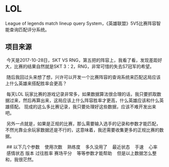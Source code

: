 # LOL

League of legends  match lineup query System，《英雄联盟》5V5比赛阵容智能查询匹配评分系统。

## 项目来源

  今天是2017-10-28日，SKT VS RNG，第五把的阵容上，我看了看，发现差距好大，比赛的结果自然就是SKT 3：2，RNG，非常可惜的失去S7冠军的希望。
  
  随后我回过头来想了想，兴许可以开发一个比赛阵容的查询系统来匹配这局应该上什么英雄来搭配胜率会更高？
  
  每天LOL 玩家比赛的游戏记录非常多，如果数据算法很合理的话，我只要抓取数据过来，然后再算出来，这局应该上什么阵容胜率才更高，什么英雄应该和什么英雄搭配。
  现成的这么多比赛记录，我只要处理好这些数据，应该不难开发出来吧。
  
  另外一点就是，如果是正规的比赛，那么需要输入选手的记录和参数才能匹配，不然光靠业余玩家数据还是不行的，这意味着，我还需要收集更多的正规比赛的数据。
  
  ## 以下几个参数
    使用次数
    熟练度
    多久没用了
    最近状态
    手速
    心率
    感情状态
    版本
    过往胜率
    赛场平分
    等等参数才能帮助
    但是以上数据怎么整和，我很茫然。
